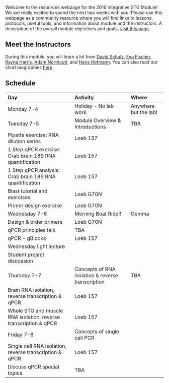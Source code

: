 Welcome to the resources webpage for the 2016 Integrative STG Module! We are really excited to spend the next two weeks with you! Please use this webpage as a community resource where you will find links to lessons, protocols, useful tools, and information about module and the instructors. A description of the overall module objectives and goals, [visit this page](https://github.com/raynamharris/IntegrativeSTGmodule2016/blob/master/ModuleOverview.md). 

## Meet the Instructors
During this module, you will learn a lot from [David Schulz](https://schulz.biology.missouri.edu), [Eva Fischer](http://evakfischer.weebly.com), [Rayna Harris](http://raynamharris.github.io),
[Adam Northcutt](https://schulz.biology.missouri.edu), and [Hans Hofmann](http://cichlid.biosci.utexas.edu). You can also read our short biographies [here](https://github.com/raynamharris/IntegrativeSTGmodule2016/blob/master/Instructors.md).


## Schedule

Day | Activity|Where
:---|:---|:---
Monday 7-4 | Holiday - No lab work | Anywhere but the lab!
Tuesday 7-5 | Module Overview & Introductions | TBA
 | Pipette exercise: RNA dilution series | Loeb 157
 | 1 Step qPCR exercise: Crab brain 18S RNA quantification | Loeb 157
 | 1 Step qPCR analysis: Crab brain 18S RNA quantification | Loeb 157
 | Blast tutorial and exercises  | Loeb G70N
 | Primer design exercise | Loeb G70N 
Wednesday 7-6 | Morning Boat Ride!!| Gemma
 | Design & order primers | Loeb G70N
 | qPCR principles talk | TBA
 | qPCR - gBlocks | Loeb 157
 | Wednesday light lecture
 | Student project discussion
Thursday 7-7 | Concepts of RNA isolation & reverse transcription | TBA 
 | Brain RNA isolation, reverse transcription & qPCR | Loeb 157
 | Whole STG and muscle RNA isolation, reverse transcription & qPCR | Loeb 157
Friday 7-8 | Concepts of single cell PCR |
 | Single cell RNA isolation, reverse transcription & qPCR | Loeb 157
 | Discuss qPCR special topics | TBA
